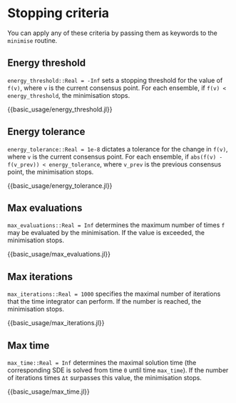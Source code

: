# Stopping criteria

You can apply any of these criteria by passing them as keywords to the `minimise` routine.


## Energy threshold

`energy_threshold::Real = -Inf` sets a stopping threshold for the value of `f(v)`, where `v` is the current consensus point. For each ensemble, if `f(v) < energy_threshold`, the minimisation stops.

{{basic_usage/energy_threshold.jl}}


## Energy tolerance

`energy_tolerance::Real = 1e-8` dictates a tolerance for the change in `f(v)`, where `v` is the current consensus point. For each ensemble, if `abs(f(v) - f(v_prev)) < energy_tolerance`, where `v_prev` is the previous consensus point, the minimisation stops.

{{basic_usage/energy_tolerance.jl}}


## Max evaluations

`max_evaluations::Real = Inf` determines the maximum number of times `f` may be evaluated by the minimisation. If the value is exceeded, the minimisation stops.

{{basic_usage/max_evaluations.jl}}


## Max iterations

`max_iterations::Real = 1000` specifies the maximal number of iterations that the time integrator can perform. If the number is reached, the minimisation stops.

{{basic_usage/max_iterations.jl}}


## Max time

`max_time::Real = Inf` determines the maximal solution time (the corresponding SDE is solved from time `0` until time `max_time`). If the number of iterations times `Δt` surpasses this value, the minimisation stops. 

{{basic_usage/max_time.jl}}
